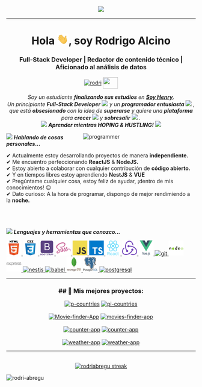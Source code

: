 <p align="center">
    <img src="https://github.com/thompsonemerson/thompsonemerson/raw/master/cover-thompson.png" height="200"/>
  </p>
  <hr>
  <h1 align="center">Hola <img src="https://raw.githubusercontent.com/ABSphreak/ABSphreak/master/gifs/Hi.gif" width="30px">, soy Rodrigo Alcino</h1>
  <h3 align="center">Full-Stack Developer | Redactor de contenido técnico | Aficionado al análisis de datos</h3>
  <p align="center">
  <a href="https://www.linkedin.com/in/rodrigoalcino" target="blank"><img align="center" src="https://cdn.jsdelivr.net/npm/simple-icons@3.0.1/icons/linkedin.svg" alt="rodri" height="30" width="40" /></a>
 <!--  <a href="https://www.facebook.com/akash.chowrasia.908/" target="blank"><img align="center" src="https://cdn.jsdelivr.net/npm/simple-icons@3.0.1/icons/facebook.svg" alt="rodri abregu" height="30" width="40" /></a>
  <a href="https://www.hackerrank.com/@chowrasia_akash1" target="blank"><img align="center" src="https://cdn.jsdelivr.net/npm/simple-icons@3.0.1/icons/hackerrank.svg" alt="@rodriabregu_" height="30" width="40" /></a>
  <a href="https://leetcode.com/Akash_Chowrasia/" target="blank"><img align="center" src="https://cdn.jsdelivr.net/npm/simple-icons@3.0.1/icons/leetcode.svg" alt="rodriabregu" height="30" width="40" /></a>
  <a href="https://auth.geeksforgeeks.org/user/akash_chowrasia/profile" target="blank"><img align="center" src="https://cdn.jsdelivr.net/npm/simple-icons@3.0.1/icons/geeksforgeeks.svg" alt="rodriabregu" height="30" width="40" /></a> -->
   <a href = "mailto: rodrigo_alcino@hotmail.com"><img align="center" src="https://simpleicons.org/icons/gmail.svg" height="30" width="40" /></a>
  </p>
  </p>
  
  
  
  <p align="center">
    <em>
      Soy un estudiante <b>finalizando sus estudios</b> en <a href="https://www.soyhenry.com/"> <b>Soy Henry</b></a>. <br>
      Un principiante <b>Full-Stack Developer</b> <img src="https://github.com/TheDudeThatCode/TheDudeThatCode/blob/master/Assets/Developer.gif" width="30px"> y un <b>programador entusiasta</b>&nbsp;<img src="https://github.com/TheDudeThatCode/TheDudeThatCode/blob/master/Assets/Designer.gif" width="36px">&nbsp,<br>que está <b>obsesionado</b>
      con la idea de <b>superarse</b> y quiere una <b>plataforma</b> para 
      <b>crecer</b> <img src="https://github.com/TheDudeThatCode/TheDudeThatCode/blob/master/Assets/Rocket.gif" width="18px"> y 
      <b>sobresalir</b> <img src="https://github.com/TheDudeThatCode/TheDudeThatCode/blob/master/Assets/Medal.gif" width="20px">&nbsp.
    </em> 
    <br>
    <img src="https://media.giphy.com/media/VgCDAzcKvsR6OM0uWg/giphy.gif" width="50" /> <b><i>Aprender mientras HOPING & HUSTLING!</i></b> <img src="https://media.giphy.com/media/7j2hfyeVcDtf2/giphy.gif" width="50" />
  </p>
  
  <img align="right" width=300px alt="programmer" src="https://aleduran.com/wp-content/uploads/lenguajes-programacion-top.gif" />
  
  <img src="https://media.giphy.com/media/ObNTw8Uzwy6KQ/giphy.gif" width="30px">&nbsp;***Hablando de cosas personales...***
  
<!--   ✔ Pronouns: ***He/His*** or ***TeamMaker***😉 <br> -->
  ✔ Actualmente estoy desarrollando proyectos de manera **independiente.**<br>
  ✔ Me encuentro perfeccionando **ReactJS** & **NodeJS.**<br>
  ✔ Estoy abierto a colaborar con cualquier contribución de **código abierto.**<br>
  ✔ Y en tiempos libres estoy aprendiendo **NestJS** & **VUE**<br>
  ✔ Pregúntame cualquier cosa, estoy feliz de ayudar, ¡dentro de mis conocimientos! 😉<br>
  ✔ Dato curioso: A la hora de programar, dispongo de mejor rendimiendo a la **noche.** <br><br><br><br>
   
  
  <img src="https://media.giphy.com/media/ObNTw8Uzwy6KQ/giphy.gif" width="30px">&nbsp;***Lenguajes y herramientas que conozco...***
  <p align="left">
  
<p align="left"> <a href="https://www.w3.org/html/" target="_blank"> <img src="https://raw.githubusercontent.com/devicons/devicon/master/icons/html5/html5-original-wordmark.svg" alt="html5" width="40" height="40"/> </a>
<a href="https://www.w3schools.com/css/" target="_blank"> <img src="https://raw.githubusercontent.com/devicons/devicon/master/icons/css3/css3-original-wordmark.svg" alt="css3" width="40" height="40"/> </a>
<a href="https://getbootstrap.com" target="_blank"> <img src="https://raw.githubusercontent.com/devicons/devicon/master/icons/bootstrap/bootstrap-plain-wordmark.svg" alt="bootstrap" width="40" height="40"/> </a>
<a href="https://sass-lang.com" target="_blank"> <img src="https://raw.githubusercontent.com/devicons/devicon/master/icons/sass/sass-original.svg" alt="sass" width="40" height="40"/> </a>
<a href="https://developer.mozilla.org/en-US/docs/Web/JavaScript" target="_blank"> <img src="https://raw.githubusercontent.com/devicons/devicon/master/icons/javascript/javascript-original.svg" alt="javascript" width="40" height="40"/> </a>
<a href="https://www.typescriptlang.org/" target="_blank"> <img src="https://raw.githubusercontent.com/devicons/devicon/master/icons/typescript/typescript-original.svg" alt="typescript" width="40" height="40"/> </a>
<a href="https://reactjs.org/" target="_blank"> <img src="https://raw.githubusercontent.com/devicons/devicon/master/icons/react/react-original-wordmark.svg" alt="react" width="40" height="40"/> </a>
<a href="https://redux.js.org" target="_blank"> <img src="https://raw.githubusercontent.com/devicons/devicon/master/icons/redux/redux-original.svg" alt="redux" width="40" height="40"/> </a> 
<a href="https://vuejs.org/" target="_blank"> <img src="https://raw.githubusercontent.com/devicons/devicon/master/icons/vuejs/vuejs-original-wordmark.svg" alt="vuejs" width="40" height="40"/> </a>
<a href="https://git-scm.com/" target="_blank"> <img src="https://www.vectorlogo.zone/logos/git-scm/git-scm-icon.svg" alt="git" width="40" height="40"/> </a>
<a href="https://nodejs.org" target="_blank"> <img src="https://raw.githubusercontent.com/devicons/devicon/master/icons/nodejs/nodejs-original-wordmark.svg" alt="nodejs" width="40" height="40"/> </a> 
<a href="https://expressjs.com" target="_blank"> <img src="https://raw.githubusercontent.com/devicons/devicon/master/icons/express/express-original-wordmark.svg" alt="express" width="40" height="40"/> </a>
<a href="https://nestjs.com/" target="_blank"> <img src="https://www.vectorlogo.zone/logos/nestjs/nestjs-icon.svg" alt="nestjs" width="40" height="40"/>  </a> 
<a href="https://babeljs.io/" target="_blank"> <img src="https://www.vectorlogo.zone/logos/babeljs/babeljs-icon.svg" alt="babel" width="40" height="40"/> </a>
<a href="https://www.mongodb.com/" target="_blank"> <img src="https://raw.githubusercontent.com/devicons/devicon/master/icons/mongodb/mongodb-original-wordmark.svg" alt="mongodb" width="40" height="40"/> </a> 
<a href="https://www.postgresql.org" target="_blank"> <img src="https://raw.githubusercontent.com/devicons/devicon/master/icons/postgresql/postgresql-original-wordmark.svg" alt="postgresql" width="40" height="40"/> </a>
<a href="https://sequelize.org/" target="_blank"> <img src="https://seeklogo.com/images/S/sequelize-logo-9A5075DB9F-seeklogo.com.png" alt="postgresql" width="40" height="40"/> </a>
</p>
 <hr>
  <!--
  Aquí hay algunos [🦜 loros](https://cultofthepartyparrot.com):
  
  <div>
      <img src="https://cultofthepartyparrot.com/parrots/hd/githubparrot.gif" width="30" height="30"/>
      <img src="https://cultofthepartyparrot.com/flags/hd/indiaparrot.gif" width="30" height="30"/>
      <img src="https://cultofthepartyparrot.com/parrots/asyncparrot.gif" width="36" height="30"/>
      <img src="https://cultofthepartyparrot.com/parrots/exceptionallyfastparrot.gif" width="30" height="30"/>
      <img src="https://cultofthepartyparrot.com/parrots/hd/60fpsparrot.gif" width="30" height="30"/>
      <img src="https://cultofthepartyparrot.com/parrots/hd/jumpingparrot.gif" width="30" height="30"/>
      <img src="https://cultofthepartyparrot.com/parrots/hd/opensourceparrot.gif" width="30" height="30"/>
      <img src="https://cultofthepartyparrot.com/parrots/hd/dealwithitnowparrot.gif" width="30" height="30"/>
      <img src="https://cultofthepartyparrot.com/parrots/hd/hypnoparrotlight.gif" width="30" height="30"/>
      <img src="https://cultofthepartyparrot.com/parrots/databaseparrot.gif" width="30" height="30"/>
      <img src="https://cultofthepartyparrot.com/parrots/fixparrot.gif" width="36" height="30"/>
      <img src="https://cultofthepartyparrot.com/parrots/hd/laptop_parrot.gif" width="30" height="30"/>
      <img src="https://cultofthepartyparrot.com/parrots/hd/spinningparrot.gif" width="30" height="30"/>
      <img src="https://cultofthepartyparrot.com/parrots/hd/levitationparrot.gif" width="30" height="30"/>
      <img src="https://cultofthepartyparrot.com/parrots/hd/meldparrot.gif" width="30" height="30"/>
      <img src="https://cultofthepartyparrot.com/parrots/slomoparrot.gif" width="30" height="30"/>
      <img src="https://cultofthepartyparrot.com/parrots/hd/moonwalkingparrot.gif" width="30" height="30"/>
      <img src="https://cultofthepartyparrot.com/parrots/hd/stableparrot.gif" width="30" height="30"/>
      <img src="https://cultofthepartyparrot.com/parrots/hd/scienceparrot.gif" width="30" height="30"/>
      <img src="https://cultofthepartyparrot.com/parrots/hd/pirateparrot.gif" width="30" height="30"/>
      <img src="https://cultofthepartyparrot.com/parrots/hd/footballparrot.gif" width="30" height="30"/>
      <img src="https://cultofthepartyparrot.com/parrots/hd/illuminatiparrot.gif" width="30" height="30"/>
      <img src="https://cultofthepartyparrot.com/parrots/hd/hypnoparrotdark.gif" width="30" height="30"/>
      <img src="https://cultofthepartyparrot.com/parrots/hd/mustacheparrot.gif" width="30" height="30"/>
  </div>
   <hr>
-->
  <!-- Repo info cards - https://github.com/anuraghazra/github-readme-stats -->
<!-- Small repo cards (fork) - https://github.com/rodriabregu/github-readme-stats -->
<h3 align='center'>## 📘 Mis mejores proyectos:</h3>

<p>
<div align='center'>
<a href="https://github.com/rodriabregu/Country-project-App"><img width="296" height="190" src="https://denvercoder1-github-readme-stats.vercel.app/api/pin/?username=rodriabregu&repo=Country-project-App&hide_border=true&bg_color=1F222E&title_color=F85D7F&icon_color=F8D866&theme=react&show_icons=false" alt="p-countries"></a>
<a href="https://github.com/rodriabregu/Country-project-App" target="_blank"><img width="296" height="190" alt="pi-countries"                        src="https://i.giphy.com/media/ALj4hdUgUt6STWQmO5/giphy.webp" /></a>
</div>
<br />
<div align='center'>
<a href="https://github.com/rodriabregu/movie-finder-app"><img width="296" height="190" src="https://denvercoder1-github-readme-stats.vercel.app/api/pin/?username=rodriabregu&repo=Movie-finder-App&theme=react&bg_color=1F222E&title_color=F85D7F&icon_color=F8D866&hide_border=true&show_icons=false" alt="Movie-finder-App"></a>
<a href="https://github.com/rodriabregu/Movie-finder-App" target="_blank"><img width="296" height="190" alt="movies-finder-app" src="https://i.giphy.com/media/m18NY5MRnCDjQbfGhU/giphy.webp" /></a>
</div>
<br />
<div align='center'>
<a href="https://github.com/rodriabregu/Counter-App"><img width="296" height="190" src="https://denvercoder1-github-readme-stats.vercel.app/api/pin/?username=rodriabregu&repo=Counter-App&theme=react&bg_color=1F222E&title_color=F85D7F&icon_color=F8D866&hide_border=true&show_icons=false" alt="counter-app"></a>
<a href="https://github.com/rodriabregu/Counter-App" target="_blank"><img width="296" height="190" alt="counter-app" src="https://i.giphy.com/media/3pW6siHjdK22jVzEnj/giphy.webp" /></a>
</div>
<br />
<div align='center'>
<a href="https://github.com/rodriabregu/Weather-App"><img width="296" height="190" src="https://denvercoder1-github-readme-stats.vercel.app/api/pin?username=rodriabregu&repo=App-Weather&theme=react&bg_color=1F222E&title_color=F85D7F&icon_color=F8D866&hide_border=true&show_icons=false" alt="weather-app"></a>
<a href="https://github.com/rodriabregu/Weather-App" target="_blank"><img width="296" height="190" alt="weather-app" src="https://i.giphy.com/media/fgxYUKDxbTJ0SCsnjB/giphy.webp" /></a>
</div>
<hr>
</p>

<p align="center">
    <br />
  <a href="https://github.com/DenverCoder1/github-readme-stats">
    <img title="🔥 Get streak stats for your profile at git.io/streak-stats" alt="rodriabregu streak" src="https://github-readme-streak-stats.herokuapp.com/?user=rodriabregu&theme=monokai-metallian&hide_border=true"/>
  </a>
</p>


 <p align="left"> <img src="https://komarev.com/ghpvc/?username=akash-chowrasia&label=Profile%20views&color=0e75b6&style=flat" alt="rodri-abregu" /> </p>
  <!--
  **rodriabregu/rodriabregu** is a ✨ _special_ ✨ repository because its `README.md` (this file) appears on your GitHub profile.
  Here are some ideas to get you started:
  - 🔭 I’m currently working on ...
  - 🌱 I’m currently learning ...
  - 👯 I’m looking to collaborate on ...
  - 🤔 I’m looking for help with ...
  - 💬 Ask me about ...
  - 📫 How to reach me: ...
  - 😄 Pronouns: ...
  - ⚡ Fun fact: ...
  -->
